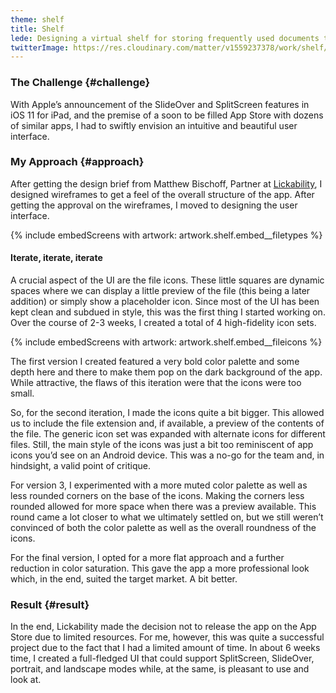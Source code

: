 ```yaml
---
theme: shelf
title: Shelf
lede: Designing a virtual shelf for storing frequently used documents that need to be accessed at all times.
twitterImage: https://res.cloudinary.com/matter/v1559237378/work/shelf/twitterCard.png
---
```

### The Challenge {#challenge}
With Apple’s announcement of the SlideOver and SplitScreen features in iOS 11 for iPad, and the premise of a soon to be filled App Store with dozens of similar apps, I had to swiftly envision an intuitive and beautiful user interface.

### My Approach {#approach}
After getting the design brief from Matthew Bischoff, Partner at [Lickability](https://www.lickability.com), I designed wireframes to get a feel of the overall structure of the app. After getting the approval on the wireframes, I moved to designing the user interface.

{% include embedScreens with artwork: artwork.shelf.embed__filetypes %}

#### Iterate, iterate, iterate
A crucial aspect of the UI are the file icons. These little squares are dynamic spaces where we can display a little preview of the file (this being a later addition) or simply show a placeholder icon. Since most of the UI has been kept clean and subdued in style, this was the first thing I started working on. Over the course of 2-3 weeks, I created a total of 4 high-fidelity icon sets.

{% include embedScreens with artwork: artwork.shelf.embed__fileicons %}

The first version I created featured a very bold color palette and some depth here and there to make them pop on the dark background of the app. While attractive, the flaws of this iteration were that the icons were too small.

So, for the second iteration, I made the icons quite a bit bigger. This allowed us to include the file extension and, if available, a preview of the contents of the file. The generic icon set was expanded with alternate icons for different files. Still, the main style of the icons was just a bit too reminiscent of app icons you’d see on an Android device. This was a no-go for the team and, in hindsight, a valid point of critique.

For version 3, I experimented with a more muted color palette as well as less rounded corners on the base of the icons. Making the corners less rounded allowed for more space when there was a preview available. This round came a lot closer to what we ultimately settled on, but we still weren’t convinced of both the color palette as well as the overall roundness of the icons.

For the final version, I opted for a more flat approach and a further reduction in color saturation. This gave the app a more professional look which, in the end, suited the target market. A bit better.

### Result {#result}
In the end, Lickability made the decision not to release the app on the App Store due to limited resources. For me, however, this was quite a successful project due to the fact that I had a limited amount of time. In about 6 weeks time, I created a full-fledged UI that could support SplitScreen, SlideOver, portrait, and landscape modes while, at the same, is pleasant to use and look at.